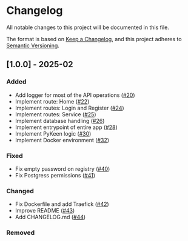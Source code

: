 # Changelog

All notable changes to this project will be documented in this file.

The format is based on [Keep a Changelog](https://keepachangelog.com/en/1.1.0/),
and this project adheres to [Semantic Versioning](https://semver.org/spec/v2.0.0.html).

## [1.0.0] - 2025-02

### Added

- Add logger for most of the API operations ([#20](https://github.com/GabrielEValenzuela/chatML/pull/20))
- Implement route: Home ([#22](https://github.com/GabrielEValenzuela/chatML/pull/22))
- Implement routes: Login and Register ([#24](https://github.com/GabrielEValenzuela/chatML/pull/24))
- Implement routes: Service ([#25](https://github.com/GabrielEValenzuela/chatML/pull/25))
- Implement database handling ([#26](https://github.com/GabrielEValenzuela/chatML/pull/26))
- Implement entrypoint of entire app ([#28](https://github.com/GabrielEValenzuela/chatML/pull/28))
- Implement PyKeen logic ([#30](https://github.com/GabrielEValenzuela/chatML/pull/30))
- Implement Docker environment ([#32](https://github.com/GabrielEValenzuela/chatML/pull/32))

### Fixed

- Fix empty password on registry ([#40](https://github.com/GabrielEValenzuela/chatML/pull/40))
- Fix Postgress permissions ([#41](https://github.com/GabrielEValenzuela/chatML/pull/41))

### Changed

- Fix Dockerfile and add Traefick ([#42](https://github.com/GabrielEValenzuela/chatML/pull/42))
- Improve README ([#43](https://github.com/GabrielEValenzuela/chatML/pull/43))
- Add CHANGELOG.md ([#44](https://github.com/GabrielEValenzuela/chatML/pull/44))

### Removed
